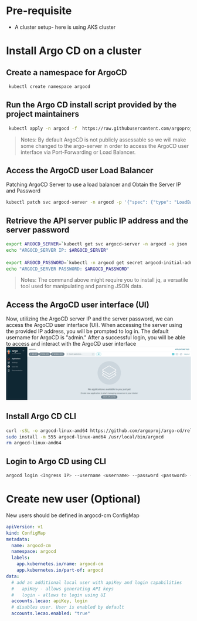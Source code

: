 # Pre-requisite 
- A cluster setup- here is using AKS cluster
# Install Argo CD on a cluster
## Create a namespace for ArgoCD
```bash
 kubectl create namespace argocd
```
## Run the Argo CD install script provided by the project maintainers
```bash
 kubectl apply -n argocd -f  https://raw.githubusercontent.com/argoproj/argo-cd/stable/manifests/install.yaml
```
> Notes: By default ArgoCD is not publicly assessable so we will make some changed to the argo-server in order to access the ArgoCD user interface via Port-Forwarding or Load Balancer.

## Access the ArgoCD user Load Balancer 
Patching ArgoCD Server to use a load balancer and Obtain the Server IP and Password
```bash
kubectl patch svc argocd-server -n argocd -p '{"spec": {"type": "LoadBalancer"}}'
```
## Retrieve the API server public IP address and the server password 
```bash
export ARGOCD_SERVER=`kubectl get svc argocd-server -n argocd -o json | jq --raw-output '.status.loadBalancer.ingress[0].ip'`
echo "ARGOCD_SERVER IP: $ARGOCD_SERVER"

export ARGOCD_PASSWORD=`kubectl -n argocd get secret argocd-initial-admin-secret -o jsonpath="{.data.password}" | base64 -d`
echo "ARGOCD_SERVER PASSWORD: $ARGOCD_PASSWORD"
```
> Notes: The command above might require you to install jq, a versatile tool used for manipulating and parsing JSON data.

## Access the ArgoCD user interface (UI)
Now, utilizing the ArgoCD server IP and the server password, we can access the ArgoCD user interface (UI). When accessing the server using the provided IP address, you will be prompted to log in. The default username for ArgoCD is "admin." After a successful login, you will be able to access and interact with the ArgoCD user interface
![](./assets/Screenshot%202024-08-26%20225744.png)

## Install Argo CD CLI
```bash
curl -sSL -o argocd-linux-amd64 https://github.com/argoproj/argo-cd/releases/latest/download/argocd-linux-amd64
sudo install -m 555 argocd-linux-amd64 /usr/local/bin/argocd
rm argocd-linux-amd64

```
## Login to Argo CD using CLI
```bash
argocd login <Ingress IP> --username <username> --password <password> --insecure

```
# Create new user (Optional)
New users should be defined in argocd-cm ConfigMap
```yaml
apiVersion: v1
kind: ConfigMap
metadata:
  name: argocd-cm
  namespace: argocd
  labels:
    app.kubernetes.io/name: argocd-cm
    app.kubernetes.io/part-of: argocd
data:
  # add an additional local user with apiKey and login capabilities
  #   apiKey - allows generating API keys
  #   login - allows to login using UI
  accounts.lecao: apiKey, login
  # disables user. User is enabled by default
  accounts.lecao.enabled: "true"
```
